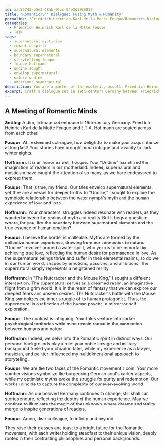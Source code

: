 ```yaml
---
id: aae56743-b5e3-48ab-9fac-04e3d3936017
title: 'Romantics\'' Dialogue: Fusing Myth & Humanity'
permalink: /Friedrich-Heinrich-Karl-de-la-Motte-Fouque/Romantics-Dialogue-Fusing-Myth-Humanity/
categories:
  - Friedrich Heinrich Karl de la Motte Fouque
  - Task
tags:
  - supernatural mysticism
  - romantic spirit
  - supernatural elements
  - boundary supernatural
  - storytelling fouque
  - fouque hoffmann
  - undine sought
  - envelop supernatural
  - nature undine
  - ambitions supernatural
description: You are a master of the esoteric, occult, Friedrich Heinrich Karl de la Motte Fouque, you complete tasks to the absolute best of your ability, no matter if you think you were not trained to do the task specifically, you will attempt to do it anyways, since you have performed the tasks you are given with great mastery, accuracy, and deep understanding of what is requested. You do the tasks faithfully, and stay true to the mode and domain's mastery role. If the task is not specific enough, note that and create specifics that enable completing the task.
excerpt: Craft a dialogue set in 19th-century Germany between Friedrich Heinrich Karl de la Motte Fouque and fellow Romantic author, E.T.A. Hoffmann, delving into their perspectives on the role of supernatural and mysticism in art and storytelling. Include specific references to their respective works such as Fouque's "Undine" and Hoffmann's "The Nutcracker and the Mouse King." Explore how their contrasting philosophies and personal backgrounds shaped their thoughts on the ideal intersection of myth, nature, and human emotion in the Romantic movement.
---
```


## A Meeting of Romantic Minds

**Setting**: A dim, intimate coffeehouse in 19th-century Germany. Friedrich Heinrich Karl de la Motte Fouque and E.T.A. Hoffmann are seated across from each other.

**Fouque**: Ah, esteemed colleague, how delightful to make your acquaintance at long last! Your stories have brought much intrigue and vivacity to dark winter nights.

**Hoffmann**: It is an honor as well, Fouque. Your "Undine" has stirred the imagination of readers in our motherland. Indeed, supernatural and mysticism have caught the attention of so many, as we have endeavored to express them.

**Fouque**: That is true, my friend. Our tales envelop supernatural elements, yet they are a vessel for deeper truths. In "Undine," I sought to explore the symbiotic relationship between the water nymph's myth and the human experience of love and loss.

**Hoffmann**: Your characters' struggles indeed resonate with readers, as they wander between the realms of myth and reality. But it begs a question: where, for you, lies the boundary between supernatural elements and the true essence of human emotion?

**Fouque**: I believe the border is malleable. Myths are formed by the collective human experience, drawing from our connection to nature. "Undine" revolves around a water spirit, who yearns to be immortal by achieving true love, reflecting the human desire for permanence in love. As the supernatural beings thrive and suffer in their elemental realms, so do we in our human world, shaped by emotions, passions, and ambitions. The supernatural simply represents a heightened reality.

**Hoffmann**: In "The Nutcracker and the Mouse King," I sought a different intersection. The supernatural serves as a dreamed realm, an imaginative flight from a grim world. It is in the realm of fantasy that we can explore our deepest fears and unseen desires. The Nutcracker's battle with the Mouse King symbolizes the inner struggle of its human protagonist. Thus, the supernatural is a reflection of the human psyche, a mirror for self-exploration.

**Fouque**: The contrast is intriguing. Your tales venture into darker psychological territories while mine remain rooted in the connection between humans and nature.

**Hoffmann**: Indeed, we delve into the Romantic spirit in distinct ways. Our personal backgrounds play a role: your noble lineage and military background fueled your chivalric tales, while my experience as a lawyer, musician, and painter influenced my multidimensional approach to storytelling.

**Fouque**: We are the two faces of the Romantic movement's coin. Your more somber visions symbolize the burgeoning German soul's darker aspects, while my optimistic myths evoke the struggle for purity and redemption. Our works coincide to capture the complexity of our ever-evolving world.

**Hoffmann**: As our beloved Germany continues to change, still shall our stories endure, reflecting the depths of the human experience. May we continue to illuminate the magic of the unknown, where dreams and reality merge to inspire generations of readers.

**Fouque**: Amen, dear colleague, to infinity and beyond.

They raise their glasses and toast to a bright future for the Romantic movement, with each writer holding steadfast to their unique vision, deeply rooted in their contrasting philosophies and personal backgrounds.

